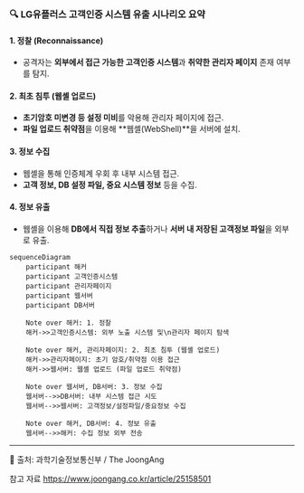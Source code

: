 ### 🔍 LG유플러스 고객인증 시스템 유출 시나리오 요약

#### 1. 정찰 (Reconnaissance)

* 공격자는 **외부에서 접근 가능한 고객인증 시스템**과
  **취약한 관리자 페이지** 존재 여부를 탐지.

#### 2. 최초 침투 (웹셸 업로드)

* **초기암호 미변경 등 설정 미비**를 악용해 관리자 페이지에 접근.
* **파일 업로드 취약점**을 이용해 \*\*웹셸(WebShell)\*\*을 서버에 설치.

#### 3. 정보 수집

* 웹셸을 통해 인증체계 우회 후 내부 시스템 접근.
* **고객 정보, DB 설정 파일, 중요 시스템 정보** 등을 수집.

#### 4. 정보 유출

* 웹셸을 이용해 **DB에서 직접 정보 추출**하거나
  **서버 내 저장된 고객정보 파일**을 외부로 유출.

```mermaid
sequenceDiagram
    participant 해커
    participant 고객인증시스템
    participant 관리자페이지
    participant 웹서버
    participant DB서버

    Note over 해커: 1. 정찰
    해커->>고객인증시스템: 외부 노출 시스템 및\n관리자 페이지 탐색

    Note over 해커, 관리자페이지: 2. 최초 침투 (웹셸 업로드)
    해커->>관리자페이지: 초기 암호/취약점 이용 접근
    해커->>웹서버: 웹셸 업로드 (파일 업로드 취약점)

    Note over 웹서버, DB서버: 3. 정보 수집
    웹서버-->>DB서버: 내부 시스템 접근 시도
    웹서버-->>웹서버: 고객정보/설정파일/중요정보 수집

    Note over 해커, DB서버: 4. 정보 유출
    웹서버-->>해커: 수집 정보 외부 전송
```

---

📎 출처: 과학기술정보통신부 / The JoongAng

참고 자료
https://www.joongang.co.kr/article/25158501
